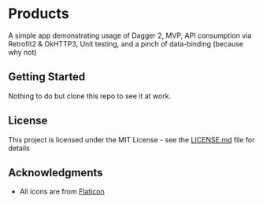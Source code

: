 # Products

A simple app demonstrating usage of Dagger 2, MVP, API consumption via Retrofit2 & OkHTTP3, Unit testing, and a pinch of data-binding (because why not)

## Getting Started

Nothing to do but clone this repo to see it at work.

## License

This project is licensed under the MIT License - see the [LICENSE.md](LICENSE.md) file for details

## Acknowledgments

* All icons are from [Flaticon](https://www.flaticon.com/)
